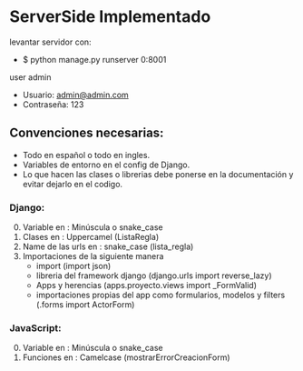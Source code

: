 # ServerSide Implementado

levantar servidor con:
- $ python manage.py runserver 0:8001

user admin
- Usuario: admin@admin.com
- Contraseña: 123

## Convenciones necesarias:

- Todo en español o todo en ingles.
- Variables de entorno en el config de Django.
- Lo que hacen las clases o librerias debe ponerse en la documentación y evitar dejarlo en el codigo.

### Django:
0. Variable en              : Minúscula o snake_case
1. Clases en                : Uppercamel (ListaRegla)
2. Name de las urls en      : snake_case (lista_regla)
3. Importaciones de la siguiente manera
    - import (import json)
    - libreria del framework django (django.urls import reverse_lazy)
    - Apps y herencias  (apps.proyecto.views import _FormValid)
    - importaciones propias del app como formularios, modelos y filters (.forms import ActorForm)

### JavaScript:
0. Variable en              : Minúscula o snake_case
1. Funciones en            : Camelcase (mostrarErrorCreacionForm)
